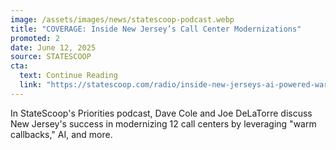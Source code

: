 ```yaml
---
image: /assets/images/news/statescoop-podcast.webp
title: "COVERAGE: Inside New Jersey’s Call Center Modernizations"
promoted: 2
date: June 12, 2025
source: STATESCOOP
cta:
  text: Continue Reading
  link: "https://statescoop.com/radio/inside-new-jerseys-ai-powered-warm-callback-system/"
---
```

In StateScoop's Priorities podcast, Dave Cole and Joe DeLaTorre discuss New Jersey's success in modernizing 12 call centers by leveraging "warm callbacks," AI, and more.
